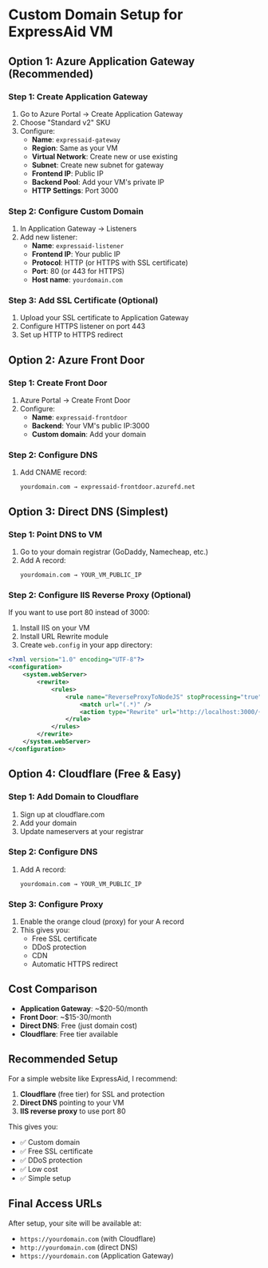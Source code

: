 # Custom Domain Setup for ExpressAid VM

## Option 1: Azure Application Gateway (Recommended)

### Step 1: Create Application Gateway
1. Go to Azure Portal → Create Application Gateway
2. Choose "Standard v2" SKU
3. Configure:
   - **Name**: `expressaid-gateway`
   - **Region**: Same as your VM
   - **Virtual Network**: Create new or use existing
   - **Subnet**: Create new subnet for gateway
   - **Frontend IP**: Public IP
   - **Backend Pool**: Add your VM's private IP
   - **HTTP Settings**: Port 3000

### Step 2: Configure Custom Domain
1. In Application Gateway → Listeners
2. Add new listener:
   - **Name**: `expressaid-listener`
   - **Frontend IP**: Your public IP
   - **Protocol**: HTTP (or HTTPS with SSL certificate)
   - **Port**: 80 (or 443 for HTTPS)
   - **Host name**: `yourdomain.com`

### Step 3: Add SSL Certificate (Optional)
1. Upload your SSL certificate to Application Gateway
2. Configure HTTPS listener on port 443
3. Set up HTTP to HTTPS redirect

## Option 2: Azure Front Door

### Step 1: Create Front Door
1. Azure Portal → Create Front Door
2. Configure:
   - **Name**: `expressaid-frontdoor`
   - **Backend**: Your VM's public IP:3000
   - **Custom domain**: Add your domain

### Step 2: Configure DNS
1. Add CNAME record:
   ```
   yourdomain.com → expressaid-frontdoor.azurefd.net
   ```

## Option 3: Direct DNS (Simplest)

### Step 1: Point DNS to VM
1. Go to your domain registrar (GoDaddy, Namecheap, etc.)
2. Add A record:
   ```
   yourdomain.com → YOUR_VM_PUBLIC_IP
   ```

### Step 2: Configure IIS Reverse Proxy (Optional)
If you want to use port 80 instead of 3000:

1. Install IIS on your VM
2. Install URL Rewrite module
3. Create `web.config` in your app directory:

```xml
<?xml version="1.0" encoding="UTF-8"?>
<configuration>
    <system.webServer>
        <rewrite>
            <rules>
                <rule name="ReverseProxyToNodeJS" stopProcessing="true">
                    <match url="(.*)" />
                    <action type="Rewrite" url="http://localhost:3000/{R:1}" />
                </rule>
            </rules>
        </rewrite>
    </system.webServer>
</configuration>
```

## Option 4: Cloudflare (Free & Easy)

### Step 1: Add Domain to Cloudflare
1. Sign up at cloudflare.com
2. Add your domain
3. Update nameservers at your registrar

### Step 2: Configure DNS
1. Add A record:
   ```
   yourdomain.com → YOUR_VM_PUBLIC_IP
   ```

### Step 3: Configure Proxy
1. Enable the orange cloud (proxy) for your A record
2. This gives you:
   - Free SSL certificate
   - DDoS protection
   - CDN
   - Automatic HTTPS redirect

## Cost Comparison

- **Application Gateway**: ~$20-50/month
- **Front Door**: ~$15-30/month  
- **Direct DNS**: Free (just domain cost)
- **Cloudflare**: Free tier available

## Recommended Setup

For a simple website like ExpressAid, I recommend:

1. **Cloudflare** (free tier) for SSL and protection
2. **Direct DNS** pointing to your VM
3. **IIS reverse proxy** to use port 80

This gives you:
- ✅ Custom domain
- ✅ Free SSL certificate
- ✅ DDoS protection
- ✅ Low cost
- ✅ Simple setup

## Final Access URLs

After setup, your site will be available at:
- `https://yourdomain.com` (with Cloudflare)
- `http://yourdomain.com` (direct DNS)
- `https://yourdomain.com` (Application Gateway) 